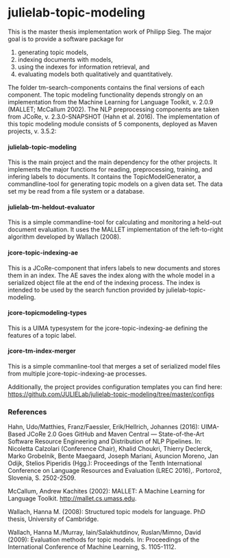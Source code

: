 # julielab-topic-modeling
This is the master thesis implementation work of Philipp Sieg. The major goal is to provide a software package for 
1. generating topic models, 
2. indexing documents with models, 
3. using the indexes for information retrieval, and 
4. evaluating models both qualitatively and quantitatively. 

The folder tm-search-components contains the final versions of each component. The topic modeling functionality depends strongly
on an implementation from the Machine Learning for Language Toolkit, v. 2.0.9 (MALLET; McCallum 2002). The NLP preprocessing components are taken from JCoRe, v. 2.3.0-SNAPSHOT (Hahn et al. 2016).
The implementation of this topic modeling module consists of 5 components, deployed as Maven projects, v. 3.5.2: 

#### julielab-topic-modeling
This is the main project and the main dependency for the other projects. It implements the major functions for reading,
preprocessing, training, and infering labels to documents. It contains the TopicModelGenerator, a commandline-tool for
generating topic models on a given data set. The data set my be read from a file system or a database.

#### julielab-tm-heldout-evaluator
This is a simple commandline-tool for calculating and monitoring a held-out document evaluation. It uses the MALLET
implementation of the left-to-right algorithm developed by Wallach (2008).

#### jcore-topic-indexing-ae
This is a JCoRe-component that infers labels to new documents and stores them in an index. The AE saves the index along with the
whole model in a serialized object file at the end of the indexing process. The index is intended to be used by the search 
function provided by julielab-topic-modeling.

#### jcore-topicmodeling-types
This is a UIMA typesystem for the jcore-topic-indexing-ae defining the features of a topic label.

#### jcore-tm-index-merger
This is a simple commanline-tool that merges a set of serialized model files from multiple jcore-topic-indexing-ae processes.


Additionally, the project provides configuration templates you can find here: https://github.com/JULIELab/julielab-topic-modeling/tree/master/configs

### References

Hahn, Udo/Matthies, Franz/Faessler, Erik/Hellrich, Johannes (2016): UIMA-Based JCoRe 2.0 	Goes GitHub and Maven Central ― State-of-the-Art Software Resource Engineering 	and Distribution of NLP Pipelines. In: Nicoletta Calzolari (Conference Chair), Khalid 	Choukri, Thierry Declerck, Marko Grobelnik, Bente Maegaard, Joseph Mariani, 	Asuncion Moreno, Jan Odijk, Stelios Piperidis (Hgg.): Proceedings of the Tenth 	International Conference on Language Resources and Evaluation (LREC 2016),. 	Portorož, Slovenia, S. 2502-2509.

McCallum, Andrew Kachites (2002): MALLET: A Machine Learning for Language Toolkit. http://mallet.cs.umass.edu.

Wallach, Hanna M. (2008): Structured topic models for language. PhD thesis, University of 	Cambridge.

Wallach, Hanna M./Murray, Iain/Salakhutdinov, Ruslan/Mimno, David (2009): Evaluation 	methods for topic models. In: Proceedings of the International Conference of Machine 	Learning, S. 1105-1112.

